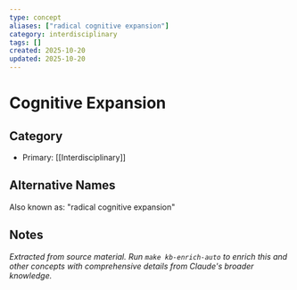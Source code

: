 ```yaml
---
type: concept
aliases: ["radical cognitive expansion"]
category: interdisciplinary
tags: []
created: 2025-10-20
updated: 2025-10-20
---
```


# Cognitive Expansion

## Category

- Primary: [[Interdisciplinary]]

## Alternative Names

Also known as: "radical cognitive expansion"

## Notes

*Extracted from source material. Run `make kb-enrich-auto` to enrich this and other concepts with comprehensive details from Claude's broader knowledge.*

